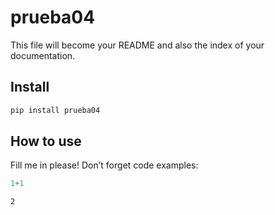 # prueba04


<!-- WARNING: THIS FILE WAS AUTOGENERATED! DO NOT EDIT! -->

This file will become your README and also the index of your
documentation.

## Install

``` sh
pip install prueba04
```

## How to use

Fill me in please! Don’t forget code examples:

``` python
1+1
```

    2
